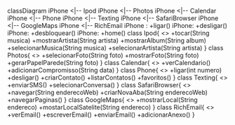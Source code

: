 classDiagram
    iPhone <|-- Ipod
    iPhone <|-- Photos
    iPhone <|-- Calendar
    iPhone <|-- Phone
    iPhone <|-- Texting
    iPhone <|-- SafariBrowser
    iPhone <|-- GoogleMaps
    iPhone <|-- RichEmail
    iPhone : +ligar()
    iPhone: +desligar()
    iPhone: +desbloquear()
    iPhone: +home()
    class Ipod{
        <<interface>>
        +tocar(String musica)
        +mostrarArtista(String artista)
        +mostrarAlbum(String album)
        +selecionarMusica(String musica)
        +selecionarArtista(String artista)
    }
    class Photos{
        <<interface>>
        +selecionarFoto(String foto)
        +mostrarFoto(String foto)
        +gerarPapelParede(String foto)
    }
    class Calendar{
        <<interface>>
        +verCalendario()
        +adicionarCompromisso(String data)
    }
    class Phone{
        <<interface>>
        +ligar(int numero)
        +desligar()
        +criarContato()
        +listarContatos()
        +favoritos()
    }
    class Texting{
        <<interface>>
        +enviarSMS()
        +selecionarConversa()
    }
    class SafariBrowser{
        <<interface>>
        +navegar(String enderecoWeb)
        +criarNovaAba(String enderecoWeb)
        +navegarPaginas()
    }
    class GoogleMaps{
        <<interface>>
        +mostrarLocal(String endereco)
        +mostarLocalSatelite(String endereco)
    }
    class RichEmail{
        <<interface>>
        +verEmail()
        +escreverEmail()
        +enviarEmail()
        +adicionarAnexo()
    }
    
